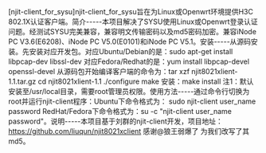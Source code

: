 ﻿[njit-client_for_sysu]njit-client_for_sysu旨在为Linux或Openwrt环境提供H3C 802.1X认证客户端。简介-----本项目解决了SYSU使用Linux或Openwrt登录认证问题。经测试SYSU完美兼容，兼容明文传输密码以及md5密码加密。兼容iNode PC V3.6(E6208)、iNode PC V5.0(E0101)和iNode PC V5.1。安装-----从源码安装。先安装对应开发包。对应Ubuntu/Debian的是：sudo apt-get install libpcap-dev libssl-dev 对应Fedora/Redhat的是：yum install libpcap-devel openssl-devel 从源码包开始编译客户端的命令为：tar xzf njit8021xlient-1.1.tar.gz cd njit8021xlient-1.1 ./configure make 安装：make install 注1：默认安装至/usr/local目录，需要root管理员权限。使用方法-----通过命令行切换为root并运行njit-client程序：Ubuntu下命令格式为： sudo njit-client user_name password RedHat/Fedora下命令格式为：su -c "njit-client user_name password"。说明-----本项目基于刘群的njit-client开发，项目地址：https://github.com/liuqun/njit8021xclient 感谢@狼王弱爆了 为我们改写了其md5。